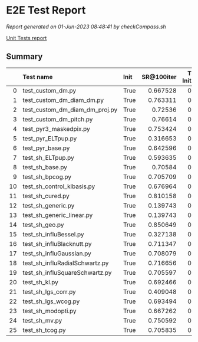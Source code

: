 # E2E Test Report

*Report generated on 01-Jun-2023 08:48:41 by checkCompass.sh*

[Unit Tests report](report_unit_test.html)

## Summary

|    | Test name                      | Init   |   SR@100iter |   T Init |    T Loop |
|---:|:-------------------------------|:-------|-------------:|---------:|----------:|
|  0 | test_custom_dm.py              | True   |     0.667528 |        0 | 0.513231  |
|  1 | test_custom_dm_diam_dm.py      | True   |     0.763311 |        0 | 0.497615  |
|  2 | test_custom_dm_diam_dm_proj.py | True   |     0.72536  |        0 | 0.501965  |
|  3 | test_custom_dm_pitch.py        | True   |     0.76614  |        0 | 0.499738  |
|  4 | test_pyr3_maskedpix.py         | True   |     0.753424 |        0 | 0.184268  |
|  5 | test_pyr_ELTpup.py             | True   |     0.316653 |        0 | 0.18603   |
|  6 | test_pyr_base.py               | True   |     0.642596 |        0 | 0.187862  |
|  7 | test_sh_ELTpup.py              | True   |     0.593635 |        0 | 0.0534609 |
|  8 | test_sh_base.py                | True   |     0.70584  |        0 | 0.055538  |
|  9 | test_sh_bpcog.py               | True   |     0.705709 |        0 | 0.0537231 |
| 10 | test_sh_control_klbasis.py     | True   |     0.676964 |        0 | 0.0605521 |
| 11 | test_sh_cured.py               | True   |     0.810158 |        0 | 0.097735  |
| 12 | test_sh_generic.py             | True   |     0.139743 |        0 | 0.0581924 |
| 13 | test_sh_generic_linear.py      | True   |     0.139743 |        0 | 0.0667668 |
| 14 | test_sh_geo.py                 | True   |     0.850649 |        0 | 0.0491646 |
| 15 | test_sh_influBessel.py         | True   |     0.327138 |        0 | 0.0555468 |
| 16 | test_sh_influBlacknutt.py      | True   |     0.711347 |        0 | 0.0572861 |
| 17 | test_sh_influGaussian.py       | True   |     0.708079 |        0 | 0.0568891 |
| 18 | test_sh_influRadialSchwartz.py | True   |     0.716656 |        0 | 0.0578125 |
| 19 | test_sh_influSquareSchwartz.py | True   |     0.705597 |        0 | 0.0560571 |
| 20 | test_sh_kl.py                  | True   |     0.692466 |        0 | 0.050325  |
| 21 | test_sh_lgs_corr.py            | True   |     0.409048 |        0 | 0.0708981 |
| 22 | test_sh_lgs_wcog.py            | True   |     0.693494 |        0 | 0.0707922 |
| 23 | test_sh_modopti.py             | True   |     0.667262 |        0 | 0.053919  |
| 24 | test_sh_mv.py                  | True   |     0.750592 |        0 | 0.0573669 |
| 25 | test_sh_tcog.py                | True   |     0.705835 |        0 | 0.0532958 |
